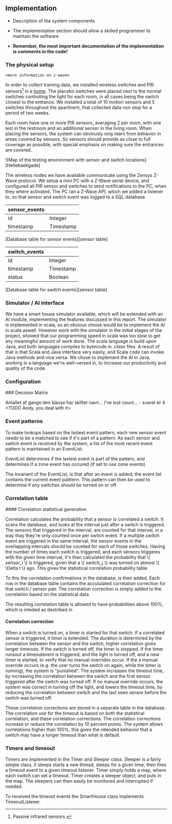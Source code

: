 
## Implementation

* Description of the system components
* The implementation section should allow a skilled programmer to maintain the software

* __Remember, the most important documentation of the implementation is comments in the code!__

### The physical setup
	<more information on z-wave>
<more information on zwapi>
<insert pictures from the installation>

In order to collect training data, we installed wireless switches and PIR sensors[^pir] in a [home](#Hellebaekgade). The placebo switches were placed next to the normal switches controlling the light for each room, in all cases being the switch closest to the entrance. We installed a total of 10 motion sensors and 5 switches throughout the apartment, that collected data non stop for a period of two weeks.

Each room have one or more PIR sensors, averaging 2 per room, with one lest in the restroom and an additional sensor in the living room. When placing the sensors, the system can obviously only learn from behavior in areas covered by sensors. So sensors should provide as close to full coverage as possible, with special emphasis on making sure the entrances are covered. 

[^pir]: Passive infrared sensors.

![Map of the testing environment with sensor and switch locations][Hellebaekgade]

The wireless nodes we have available communicate using the Zensys Z-Wave protocol. We setup a mini PC with a Z-Wave serial device, and configured all PIR sensor and switches to send notifications to the PC, when they where activated. The PC ran a Z-Wave API, which we added a listener to, so that sensor and switch event was logged to a SQL database.

| sensor_events        ||
|-----------|-----------|
| id        | Integer   |
| timestamp | Timestamp |
[Database table for sensor events][sensor table]

| switch_events        ||
|-----------|-----------|
| id        | Integer   |
| timestamp | Timestamp |
| status    | Boolean   |
[Database table for switch events][sensor table]

### Simulator / AI interface

We have a smart house simulator available, which will be extended with an AI module, implementing the features discussed in this report. The simulator is implemented in scala, so an obvious choise would be to implement the AI in scala aswell. However work with the simulator in the initial stages of the project, showed that our programming speed in scala was too slow to get any meaningful amount of work done. The scala language is build upon Java, and both languages compiles to bytecode in _.class_ files. A result of that is that Scala and Java interface very easily, and Scala code can invoke Java methods and vice versa. We chose to implement the AI in Java, working in a language we're well-versed in, to increase our productivity and quality of the code.
<TODO credit the guys who wrote the simulator>


### Configuration
<describe the config interface>
### Decision Matrix

Antallet af gange den klasse har skiftet navn... I've lost count... 
				- svaret er 4
<TODO Andy, you deal with it>

### Event patterns

To make lookups based on the lastest event pattern, each new sensor event needs to be a matched to see if it's part of a pattern.
As each sensor and switch event is received by the system, a list of the most recent event pattern is maintained in an EventList. 

EventList determines if the lastest event is part of the pattern, and determines if a zone event has occured (if set to use zone events). 

The invariant of the EventList, is that after an event is added, the event list contains the current event patttern. This pattern can then be used to determine if any switches should be turned on or off.

### Correlation table
<intro to the correlation table>
#### Correlation statistical generation

Correlation calculates the probability that a sensor is correlated a switch. It scans the database, and looks at the interval just after a switch is triggered. The sensors that triggered in the interval, are counted for that interval, in a way thay they're only counted once per switch event. If a multiple switch event are triggered in the same interval, the sensor events in the overlapping intervals should be counted for each of those switches. Having the number of times each switch is triggered, and each sensors triggeres with the given time interval, it's then calculated the probability that \\( sensor_i \\) is triggered, given that a \\( switch_j \\) was turned on atmost \\( \Delta t \\) ago. This gives the statistical correlation probability table. 

To this the correlation confirmations in the database, is then added. Each row in the database table contains the accululated correlation correction for that switch / sensor pair. The correlation correction is simply added to the correlation based on the statistical data.

The resulting correlation table is allowed to have probabilities above 100%, which is inteded as destribed in <TODO add reference>

#### Correlation correction

When a switch is turned on, a timer is started for that switch. If a correlated sensor is triggered, it timer is extended. The duration is determined by the correlation between the sensor and the switch, higher correlation gives longer timeouts. If the switch is turned off, the timer is stopped. If the timer runsout a timeoutevent is triggered, and the light is turned off, and a new timer is started, to verify that no manual overrides occur. If the a manual override occurs (e.g. the user turns the switch on again, while the timer is running), the system is "punished". The system increases the timeout time, by increasing the correlation between the switch and the first sensor triggered after the switch was turned off. If no manual override occurs, the system was correct in turning off the light, and lowers the timeout time, by reducing the correlation between switch and the last seen sensor before the switch was turned off.

These correlation corrections are stored in a separate table in the database. The correlation use for the timeout is based on both the statistical correlation, and these correlation corrections. The correlation corrections increase or reduce the correlation by 10 percent points. The system allows correlations higher than 100%, this gives the intended behavior that a switch may have a longer timeout than what is default.

### Timers and timeout

Timers are implemented in the Timer and Sleeper class. Sleeper is a fairly simple class, it sleeps starts a new thread, sleeps for a given time, then fires a timeout event to a given timeout listener. Timer simply holds a map, where each switch can set a timeout. Timer creates a sleeper object, and puts in the map. The sleepers can then easily be monitored and interrupted if needed. 

To received the timeout events the SmartHouse class implements TimeoutListener. 

